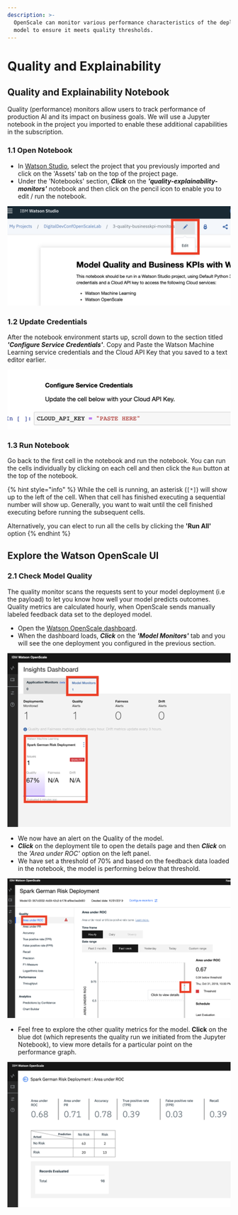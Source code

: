 ```yaml
---
description: >-
  OpenScale can monitor various performance characteristics of the deployed
  model to ensure it meets quality thresholds.
---
```


# Quality and Explainability

## Quality and Explainability Notebook

Quality \(performance\) monitors allow users to track performance of production AI and its impact on business goals. We will use a Jupyter notebook in the project you imported to enable these additional capabilities in the subscription. 

### 1.1 Open Notebook

* In [Watson Studio](https://dataplatform.cloud.ibm.com), select the project that you previously imported and click on the 'Assets' tab on the top of the project page.
* Under the 'Notebooks' section, _**Click**_ on the _**'quality-explainability-monitors'**_ notebook and then click on the pencil icon to enable you to edit / run the notebook.

![](../.gitbook/assets/screen-shot-2019-10-28-at-12.28.12-am.png)

### 1.2 Update Credentials

After the notebook environment starts up, scroll down to the section titled _**'Configure Service Credentials'**_.  Copy and Paste the Watson Machine Learning service credentials and the Cloud API Key that you saved to a text editor earlier.

![](../.gitbook/assets/screen-shot-2019-10-28-at-12.30.46-am.png)

### 1.3 Run Notebook

Go back to the first cell in the notebook and run the notebook. You can run the cells individually by clicking on each cell and then click the `Run` button at the top of the notebook. 

{% hint style="info" %}
While the cell is running, an asterisk \(`[*]`\) will show up to the left of the cell. When that cell has finished executing a sequential number will show up. Generally, you want to wait until the cell finished executing before running the subsequent cells.

Alternatively, you can elect to run all the cells by clicking the **'Run All'** option 
{% endhint %}

## Explore the Watson OpenScale UI

### 2.1 Check Model Quality

The quality monitor scans the requests sent to your model deployment \(i.e the payload\) to let you know how well your model predicts outcomes. Quality metrics are calculated hourly, when OpenScale sends manually labeled feedback data set to the deployed model. 

* Open the [Watson OpenScale dashboard](https://aiopenscale.cloud.ibm.com). 
* When the dashboard loads, _**Click**_ on the _**'Model Monitors'**_  tab and you will see the one deployment you configured in the previous section.

![](../.gitbook/assets/screen-shot-2019-10-31-at-10.43.42-pm.png)

* We now have an alert on the Quality of the model. 
* _**Click**_ on the deployment tile to open the details page and then _**Click**_ on the _'Area under ROC'_  option on the left panel. 
* We have set a threshold of 70% and based on the feedback data loaded in the notebook, the model is performing below that threshold.

![](../.gitbook/assets/screen-shot-2019-10-31-at-10.45.05-pm.png)

* Feel free to explore the other quality metrics for the model. **Click** on the blue dot \(which represents the quality run we initiated from the Jupyter Notebook\), to view more details for a particular point on the performance graph.

![](../.gitbook/assets/screen-shot-2019-10-28-at-2.33.09-am.png)

